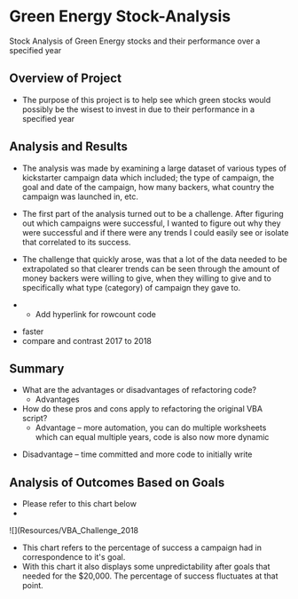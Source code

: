# Green Energy Stock-Analysis

Stock Analysis of Green Energy stocks and their performance over a specified year

## Overview of Project
* The purpose of this project is to help see which green stocks would possibly be the wisest to invest in due to their performance in a specified year 

## Analysis and Results
  * The analysis was made by examining a large dataset of various types of kickstarter campaign data which included; the type of campaign, the goal and date of the campaign, how many backers, what country the campaign was launched in, etc.
  * The first part of the analysis turned out to be a challenge. After figuring out which campaigns were successful, I wanted to figure out why they were successful and if there were any trends I could easily see or isolate that correlated to its success.
  * The challenge that quickly arose, was that a lot of the data needed to be extrapolated so that clearer trends can be seen through the amount of money backers were willing to give, when they willing to give and to specifically what type (category) of campaign they gave to.

  * -	Add hyperlink for rowcount code
-	faster 
-	compare and contrast 2017 to 2018


## Summary
  * What are the advantages or disadvantages of refactoring code?
      - Advantages
  * How do these pros and cons apply to refactoring the original VBA script?
      -	Advantage – more automation, you can do multiple worksheets which can equal multiple years, code is also now more dynamic 
-	Disadvantage – time committed and more code to initially write

## Analysis of Outcomes Based on Goals
  * Please refer to this chart below
  * 
 ![](Resources/VBA_Challenge_2018
 
  * This chart refers to the percentage of success a campaign had in correspondence to it's goal.
  * With this chart it also displays some unpredictability after goals that needed for the $20,000. The percentage of success fluctuates at that point. 
